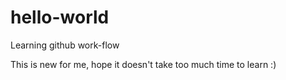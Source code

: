 # hello-world
Learning github work-flow

This is new for me, hope it doesn't take too much time to learn :)
